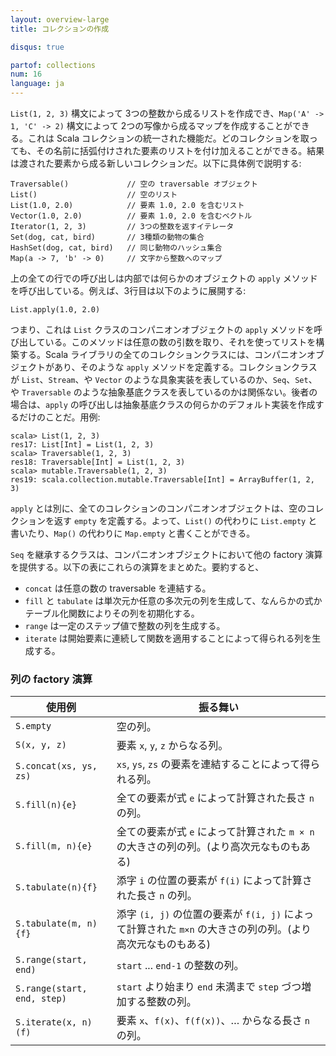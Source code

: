 ```yaml
---
layout: overview-large
title: コレクションの作成

disqus: true

partof: collections
num: 16
language: ja
---
```


`List(1, 2, 3)` 構文によって 3つの整数から成るリストを作成でき、`Map('A' -> 1, 'C' -> 2)` 構文によって 2つの写像から成るマップを作成することができる。これは Scala コレクションの統一された機能だ。どのコレクションを取っても、その名前に括弧付けされた要素のリストを付け加えることができる。結果は渡された要素から成る新しいコレクションだ。以下に具体例で説明する:

    Traversable()             // 空の traversable オブジェクト
    List()                    // 空のリスト
    List(1.0, 2.0)            // 要素 1.0, 2.0 を含むリスト
    Vector(1.0, 2.0)          // 要素 1.0, 2.0 を含むベクトル
    Iterator(1, 2, 3)         // 3つの整数を返すイテレータ
    Set(dog, cat, bird)       // 3種類の動物の集合
    HashSet(dog, cat, bird)   // 同じ動物のハッシュ集合
    Map(a -> 7, 'b' -> 0)     // 文字から整数へのマップ

上の全ての行での呼び出しは内部では何らかのオブジェクトの `apply` メソッドを呼び出している。例えば、3行目は以下のように展開する:

    List.apply(1.0, 2.0)

つまり、これは `List` クラスのコンパニオンオブジェクトの `apply` メソッドを呼び出している。このメソッドは任意の数の引数を取り、それを使ってリストを構築する。Scala ライブラリの全てのコレクションクラスには、コンパニオンオブジェクトがあり、そのような `apply` メソッドを定義する。コレクションクラスが `List`、`Stream`、や `Vector` のような具象実装を表しているのか、`Seq`、`Set`、や `Traversable` のような抽象基底クラスを表しているのかは関係ない。後者の場合は、`apply` の呼び出しは抽象基底クラスの何らかのデフォルト実装を作成するだけのことだ。用例:

    scala> List(1, 2, 3)
    res17: List[Int] = List(1, 2, 3)
    scala> Traversable(1, 2, 3)
    res18: Traversable[Int] = List(1, 2, 3)
    scala> mutable.Traversable(1, 2, 3)
    res19: scala.collection.mutable.Traversable[Int] = ArrayBuffer(1, 2, 3)

`apply` とは別に、全てのコレクションのコンパニオンオブジェクトは、空のコレクションを返す `empty` を定義する。よって、`List()` の代わりに `List.empty` と書いたり、`Map()` の代わりに `Map.empty` と書くことができる。

`Seq` を継承するクラスは、コンパニオンオブジェクトにおいて他の factory 演算を提供する。以下の表にこれらの演算をまとめた。要約すると、

* `concat` は任意の数の traversable を連結する。
* `fill` と `tabulate` は単次元か任意の多次元の列を生成して、なんらかの式かテーブル化関数によりその列を初期化する。
* `range` は一定のステップ値で整数の列を生成する。
* `iterate` は開始要素に連続して関数を適用することによって得られる列を生成する。

### 列の factory 演算

| 使用例                    | 振る舞い|
| ------                   | ------                                                           |
|  `S.empty`         	    | 空の列。 |
|  `S(x, y, z)`      	    | 要素 `x`, `y`, `z` からなる列。 |
|  `S.concat(xs, ys, zs)`   | `xs`, `ys`, `zs` の要素を連結することによって得られる列。 |
|  `S.fill(n){e}`      	    | 全ての要素が式 `e` によって計算された長さ `n` の列。 |
|  `S.fill(m, n){e}`        | 全ての要素が式 `e` によって計算された `m × n` の大きさの列の列。(より高次元なものもある) |
|  `S.tabulate(n){f}`       | 添字 `i` の位置の要素が `f(i)` によって計算された長さ `n` の列。 |
|  `S.tabulate(m, n){f}`    | 添字 `(i, j)` の位置の要素が `f(i, j)` によって計算された `m×n` の大きさの列の列。(より高次元なものもある)|
|  `S.range(start, end)`    | `start` ... `end-1` の整数の列。 |
|  `S.range(start, end, step)`| `start` より始まり `end` 未満まで `step` づつ増加する整数の列。 |
|  `S.iterate(x, n)(f)`     | 要素 `x`、`f(x)`、`f(f(x))`、… からなる長さ `n` の列。 |
